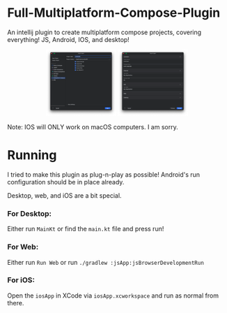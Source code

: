 # Full-Multiplatform-Compose-Plugin

An intellij plugin to create multiplatform compose projects, covering everything! JS, Android, IOS, and desktop!

<p align="center">
  <img src="/screenshots/plugin_start.png" width="32%"/>
  <img src="/screenshots/plugin_options.png" width="32%"/>
</p>

Note: IOS will ONLY work on macOS computers. I am sorry.

# Running

I tried to make this plugin as plug-n-play as possible!
Android's run configuration should be in place already.

Desktop, web, and iOS are a bit special.

### For Desktop:

Either run `MainKt` or find the `main.kt` file and press run!

### For Web:

Either run `Run Web` or run `./gradlew :jsApp:jsBrowserDevelopmentRun`

### For iOS:

Open the `iosApp` in XCode via `iosApp.xcworkspace` and run as normal from there.